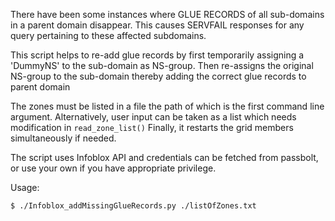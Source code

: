 There have been some instances where GLUE RECORDS of all sub-domains in a parent domain disappear. This causes SERVFAIL responses for any query pertaining to these affected subdomains. 

This script helps to re-add glue records by first temporarily assigning a 'DummyNS' to the sub-domain as NS-group. Then re-assigns the original NS-group to the sub-domain thereby adding the correct glue records to parent domain

The zones must be listed in a file the path of which is the first command line argument. Alternatively, user input can be taken as a list which needs modification in `read_zone_list()`
Finally, it restarts the grid members simultaneously if needed.

The script uses Infoblox API and credentials can be fetched from passbolt, or use your own if you have appropriate privilege.


Usage:
```
$ ./Infoblox_addMissingGlueRecords.py ./listOfZones.txt
```
